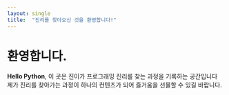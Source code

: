 ```yaml
---
layout: single
title:  "진리를 찾아오신 것을 환영합니다!"
---
```


# 환영합니다.

**Hello Python**, 이 곳은 진이가 프로그래밍 진리를 찾는 과정을 기록하는 공간입니다<br>
제가 진리를 찾아가는 과정이 하나의 컨텐츠가 되어 즐거움을 선물할 수 있길 바랍니다.
